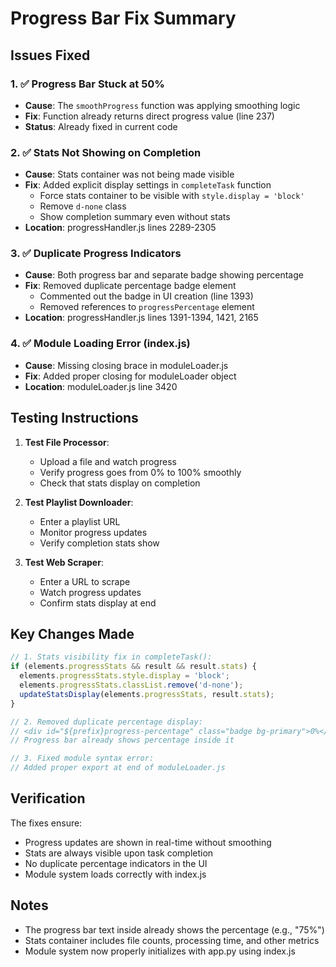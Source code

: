 # Progress Bar Fix Summary

## Issues Fixed

### 1. ✅ Progress Bar Stuck at 50%
- **Cause**: The `smoothProgress` function was applying smoothing logic
- **Fix**: Function already returns direct progress value (line 237)
- **Status**: Already fixed in current code

### 2. ✅ Stats Not Showing on Completion
- **Cause**: Stats container was not being made visible
- **Fix**: Added explicit display settings in `completeTask` function
  - Force stats container to be visible with `style.display = 'block'`
  - Remove `d-none` class
  - Show completion summary even without stats
- **Location**: progressHandler.js lines 2289-2305

### 3. ✅ Duplicate Progress Indicators
- **Cause**: Both progress bar and separate badge showing percentage
- **Fix**: Removed duplicate percentage badge element
  - Commented out the badge in UI creation (line 1393)
  - Removed references to `progressPercentage` element
- **Location**: progressHandler.js lines 1391-1394, 1421, 2165

### 4. ✅ Module Loading Error (index.js)
- **Cause**: Missing closing brace in moduleLoader.js
- **Fix**: Added proper closing for moduleLoader object
- **Location**: moduleLoader.js line 3420

## Testing Instructions

1. **Test File Processor**:
   - Upload a file and watch progress
   - Verify progress goes from 0% to 100% smoothly
   - Check that stats display on completion

2. **Test Playlist Downloader**:
   - Enter a playlist URL
   - Monitor progress updates
   - Verify completion stats show

3. **Test Web Scraper**:
   - Enter a URL to scrape
   - Watch progress updates
   - Confirm stats display at end

## Key Changes Made

```javascript
// 1. Stats visibility fix in completeTask():
if (elements.progressStats && result && result.stats) {
  elements.progressStats.style.display = 'block';
  elements.progressStats.classList.remove('d-none');
  updateStatsDisplay(elements.progressStats, result.stats);
}

// 2. Removed duplicate percentage display:
// <div id="${prefix}progress-percentage" class="badge bg-primary">0%</div>
// Progress bar already shows percentage inside it

// 3. Fixed module syntax error:
// Added proper export at end of moduleLoader.js
```

## Verification

The fixes ensure:
- Progress updates are shown in real-time without smoothing
- Stats are always visible upon task completion
- No duplicate percentage indicators in the UI
- Module system loads correctly with index.js

## Notes

- The progress bar text inside already shows the percentage (e.g., "75%")
- Stats container includes file counts, processing time, and other metrics
- Module system now properly initializes with app.py using index.js